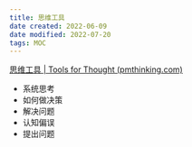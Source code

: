 ```yaml
---
title: 思维工具
date created: 2022-06-09
date modified: 2022-07-20
tags: MOC
---
```


[思维工具 | Tools for Thought (pmthinking.com)](https://index.pmthinking.com/Tools-for-Thought-08234893d878497d94c4651102fb1aeb)

- 系统思考
- 如何做决策
- 解决问题
- 认知偏误
- 提出问题

